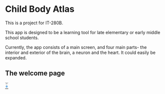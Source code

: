 # Child Body Atlas
This is a project for IT-280B.


This app is designed to be a learning tool for late elementary or early middle school students. 

Currently, the app consists of a main screen, and four main parts- the interior and exterior of the brain, a neuron and the heart. It could easily be expanded. 


<h2>The welcome page</h2>
<img src="./UseExamples/NavigationScreenshot.png" height=20>
